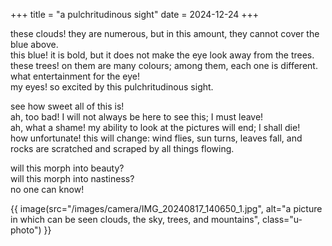 +++
title = "a pulchritudinous sight"
date = 2024-12-24
+++

these clouds! they are numerous, but in this amount, they cannot cover the blue above. \
this blue! it is bold, but it does not make the eye look away from the trees. \
these trees! on them are many colours; among them, each one is different. what entertainment for the eye! \
my eyes! so excited by this pulchritudinous sight.

see how sweet all of this is! \
ah, too bad! I will not always be here to see this; I must leave! \
ah, what a shame! my ability to look at the pictures will end; I shall die! \
how unfortunate! this will change: wind flies, sun turns, leaves fall, and rocks are scratched and scraped by all things flowing.

will this morph into beauty? \
will this morph into nastiness? \
no one can know!

{{ image(src="/images/camera/IMG_20240817_140650_1.jpg", alt="a picture in which can be seen clouds, the sky, trees, and mountains", class="u-photo") }}

